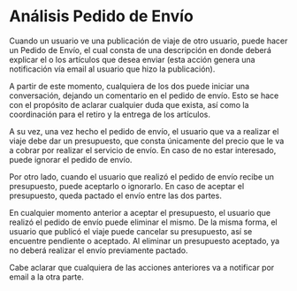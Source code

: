# Análisis Pedido de Envío #

Cuando un usuario ve una publicación de viaje de otro usuario, puede hacer un Pedido de Envío, el cual consta de una descripción en donde deberá explicar el o los artículos que desea enviar (esta acción genera una notificación vía email al usuario que hizo la publicación).

A partir de este momento, cualquiera de los dos puede iniciar una conversación, dejando un comentario en el pedido de envío. Esto se hace con el propósito de aclarar cualquier duda que exista, así como la coordinación para el retiro y la entrega de los artículos.

A su vez, una vez hecho el pedido de envío, el usuario que va a realizar el viaje debe dar un presupuesto, que consta únicamente del precio que le va a cobrar por realizar el servicio de envío. En caso de no estar interesado, puede ignorar el pedido de envío.

Por otro lado, cuando el usuario que realizó el pedido de envío recibe un presupuesto, puede aceptarlo o ignorarlo. En caso de aceptar el presupuesto, queda pactado el envío entre las dos partes. 

En cualquier momento anterior a aceptar el presupuesto, el usuario que realizó el pedido de envío puede eliminar el mismo. De la misma forma, el usuario que publicó el viaje puede cancelar su presupuesto, así se encuentre pendiente o aceptado. Al eliminar un presupuesto aceptado, ya no deberá realizar el envío previamente pactado.

Cabe aclarar que cualquiera de las acciones anteriores va a notificar por email a la otra parte.
